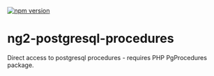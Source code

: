 [![npm version](https://badge.fury.io/js/ng2-postgresql-procedures.svg)](https://badge.fury.io/js/ng2-postgresql-procedures)

# ng2-postgresql-procedures

Direct access to postgresql procedures - requires PHP PgProcedures package.

